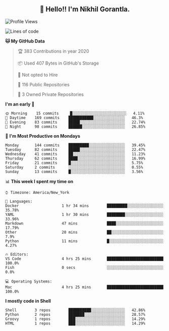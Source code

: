 <h2 align="center">👋 Hello!! I'm Nikhil Gorantla.</h2>

<!--START_SECTION:waka-->
![Profile Views](http://img.shields.io/badge/Profile%20Views-21-blue)

![Lines of code](https://img.shields.io/badge/From%20Hello%20World%20I've%20written-7.6%20million%20Lines%20of%20code-blue)

**🐱 My GitHub Data** 

> 🏆 383 Contributions in year 2020
 > 
> 📦 Used 407 Bytes in GitHub's Storage 
 > 
> 🚫 Not opted to Hire
 > 
> 📜 116 Public Repositories 
 > 
> 🔑 3 Owned Private Repositories 

**I'm an early 🐤** 

```text
🌞 Morning    15 commits     █░░░░░░░░░░░░░░░░░░░░░░░░   4.11% 
🌆 Daytime    169 commits    ███████████░░░░░░░░░░░░░░   46.3% 
🌃 Evening    83 commits     █████░░░░░░░░░░░░░░░░░░░░   22.74% 
🌙 Night      98 commits     ██████░░░░░░░░░░░░░░░░░░░   26.85%

```
📅 **I'm Most Productive on Mondays** 

```text
Monday       144 commits    █████████░░░░░░░░░░░░░░░░   39.45% 
Tuesday      82 commits     █████░░░░░░░░░░░░░░░░░░░░   22.47% 
Wednesday    41 commits     ██░░░░░░░░░░░░░░░░░░░░░░░   11.23% 
Thursday     62 commits     ████░░░░░░░░░░░░░░░░░░░░░   16.99% 
Friday       21 commits     █░░░░░░░░░░░░░░░░░░░░░░░░   5.75% 
Saturday     2 commits      ░░░░░░░░░░░░░░░░░░░░░░░░░   0.55% 
Sunday       13 commits     █░░░░░░░░░░░░░░░░░░░░░░░░   3.56%

```


📊 **This week I spent my time on** 

```text
⌚︎ Timezone: America/New_York

💬 Languages: 
Docker                   1 hr 34 mins        █████████░░░░░░░░░░░░░░░░   35.78% 
YAML                     1 hr 30 mins        ████████░░░░░░░░░░░░░░░░░   33.96% 
Markdown                 47 mins             ████░░░░░░░░░░░░░░░░░░░░░   17.79% 
Other                    20 mins             ██░░░░░░░░░░░░░░░░░░░░░░░   7.9% 
Python                   11 mins             █░░░░░░░░░░░░░░░░░░░░░░░░   4.27%

🔥 Editors: 
VS Code                  4 hrs 25 mins       █████████████████████████   100.0% 
Fish                     0 secs              ░░░░░░░░░░░░░░░░░░░░░░░░░   0.0%

💻 Operating Systems: 
Mac                      4 hrs 25 mins       █████████████████████████   100.0%

```

**I mostly code in Shell** 

```text
Shell        3 repos        ██████████░░░░░░░░░░░░░░░   42.86% 
Python       2 repos        ███████░░░░░░░░░░░░░░░░░░   28.57% 
Groovy       1 repos        ███░░░░░░░░░░░░░░░░░░░░░░   14.29% 
HTML         1 repos        ███░░░░░░░░░░░░░░░░░░░░░░   14.29%

```



<!--END_SECTION:waka-->
